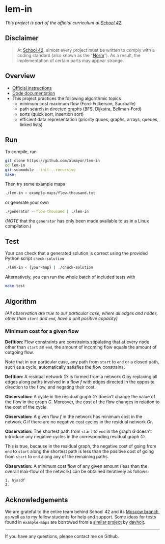 # lem-in

*This project is part of the official curriculum at [School 42](https://en.wikipedia.org/wiki/42_(school)).*

## Disclaimer

> At [School 42](https://en.wikipedia.org/wiki/42_(school)), almost every project must be written to comply with a coding standard (also known as the "[Norm](./docs/subjects/norme.en.pdf)"). As a result, the implementation of certain parts may appear strange.

## Overview

* [Official instructions](docs/subjects/lem-in.en.pdf)
* [Code documentation](https://almayor.github.io/lem-in)
* This project practices the following algorithmic topics
	* minimum cost maximum flow (Ford-Fulkerson, Suurballe)
	* path search in directed graphs (BFS, Dijkstra, Bellman-Ford)
	* sorts (quick sort, insertion sort)
	* efficient data representation (priority quues, graphs, arrays, queues, linked lists)

## Run

To compile, run

```sh
git clone https://github.com/almayor/lem-in
cd lem-in
git submodule --init --recursive
make
```
Then try some example maps

```sh
./lem-in < example-maps/flow-thousand.txt
```
or generate your own

```sh
./generator --flow-thousand | ./lem-in
```

(_NOTE_ that the `generator` has only been made available to us in a Linux compilation.)

## Test

Your can check that a generated solution is correct using the provided Python script `check-solution`

```sh
./lem-in < {your-map} | ./check-solution
```

Alternatively, you can run the whole batch of included tests with

```sh
make test
```
## Algorithm

_(All observation are true to our particular case, where all edges and nodes, other than `start` and `end`, have a unit positive capacity)_

### Minimum cost for a given flow 

**Defition:** Flow constraints are constraints stipulating that at every node other than `start` an `end`, the amount of incoming flow equals the amount of outgoing flow.

Note that in our particular case, any path from `start` to `end` or a closed path, such as a cycle, automatically satisfies the flow constrains.

**Defition:** A residual network _Gr_ is formed from a network _G_ by replacing all edges along paths involved in a flow _f_ with edges directed in the opposite direction to the flow, and negating their cost.

**Observation:** A cycle in the residual graph _Gr_ doesn't change the value of the flow in the graph _G_. Moreover, the cost of the flow changes in relation to the cost of the cycle. 

**Observation:** A given flow _f_ in the network has minimum cost in the network _G_ if there are no negative cost cycles in the residual network _Gr_.

**Observation:** The shortest path from `start` to `end` in the graph _G_ doesn't introduce any negative cycles in the corresponding residual graph _Gr_.

This is true, because in the residual graph, the negative cost of going from `end` to `start` along the shortest path is less than the positive cost of going from `start` to `end` along any of the remaining paths.

**Observation:** A minimum cost flow of any given amount (less than the overall max-flow of the network) can be obtained iteratively as follows:

	1. hjasdf
	2. 



## Acknowledgements

We are grateful to the entire team behind School 42 and its [Moscow branch](https://21-school.ru
), as well as to my fellow students for help and support. Some ideas for tests found in `example-maps` are borrowed from a [similar project](https://github.com/davhojt/lem_in) by [davhojt](https://github.com/davhojt).

---
If you have any questions, please contact me on Github.
